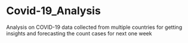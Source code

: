 # Covid-19_Analysis
Analysis on COVID-19 data collected from multiple countries for getting insights and forecasting the count cases for next one week
